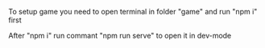 To setup game you need to open terminal in folder "game" and run "npm i" first

After "npm i" run commant "npm run serve" to open it in dev-mode
